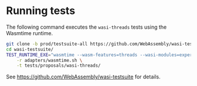 # Running tests

The following command executes the `wasi-threads` tests using the Wasmtime
runtime.

```bash
git clone -b prod/testsuite-all https://github.com/WebAssembly/wasi-testsuite
cd wasi-testsuite/
TEST_RUNTIME_EXE="wasmtime --wasm-features=threads --wasi-modules=experimental-wasi-threads" python3 test-runner/wasi_test_runner.py \
    -r adapters/wasmtime.sh \
    -t tests/proposals/wasi-threads/
```

See https://github.com/WebAssembly/wasi-testsuite for details.
